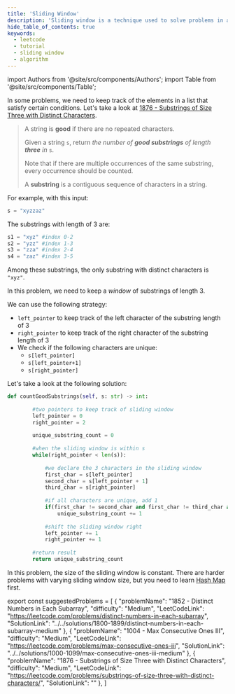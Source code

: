 ```yaml
---
title: 'Sliding Window'
description: 'Sliding window is a technique used to solve problems in array or string.'
hide_table_of_contents: true
keywords:
  - leetcode
  - tutorial
  - sliding window
  - algorithm
---
```


import Authors from '@site/src/components/Authors';
import Table from '@site/src/components/Table';

<Authors names="@heiheihang"/>

In some problems, we need to keep track of the elements in a list that satisfy certain conditions. Let's take a look at [1876 - Substrings of Size Three with Distinct Characters](https://leetcode.com/problems/substrings-of-size-three-with-distinct-characters/).

> A string is **good** if there are no repeated characters.
>
> Given a string `s`, return _the number of **good substrings** of length **three** in_ `s`.
>
> Note that if there are multiple occurrences of the same substring, every occurrence should be counted.
>
> A **substring** is a contiguous sequence of characters in a string.

For example, with this input:

```python
s = "xyzzaz"
```

The substrings with length of 3 are:

```python
s1 = "xyz" #index 0-2
s2 = "yzz" #index 1-3
s3 = "zza" #index 2-4
s4 = "zaz" #index 3-5
```

Among these substrings, the only substring with distinct characters is `"xyz"`.

In this problem, we need to keep a _window_ of substrings of length 3.

We can use the following strategy:

* `left_pointer` to keep track of the left character of the substring length of 3
* `right_pointer` to keep track of the right character of the substring length of 3
* We check if the following characters are unique:
  * `s[left_pointer]`
  * `s[left_pointer+1]`
  * `s[right_pointer]`

Let's take a look at the following solution:

```python
def countGoodSubstrings(self, s: str) -> int:
        
        #two pointers to keep track of sliding window
        left_pointer = 0
        right_pointer = 2
        
        unique_substring_count = 0
        
        #when the sliding window is within s
        while(right_pointer < len(s)):
            
            #we declare the 3 characters in the sliding window
            first_char = s[left_pointer]
            second_char = s[left_pointer + 1]
            third_char = s[right_pointer]
            
            #if all characters are unique, add 1
            if(first_char != second_char and first_char != third_char and second_char != third_char):
                unique_substring_count += 1
            
            #shift the sliding window right
            left_pointer += 1
            right_pointer += 1
        
        #return result
        return unique_substring_count
```

In this problem, the size of the sliding window is constant. There are harder problems with varying sliding window size, but you need to learn [Hash Map](hash-map) first.

export const suggestedProblems = [
  {
    "problemName": "1852 - Distinct Numbers in Each Subarray",
    "difficulty": "Medium",
    "LeetCodeLink": "https://leetcode.com/problems/distinct-numbers-in-each-subarray",
    "SolutionLink": "../../solutions/1800-1899/distinct-numbers-in-each-subarray-medium"
  },
  {
    "problemName": "1004 - Max Consecutive Ones III",
    "difficulty": "Medium",
    "LeetCodeLink": "https://leetcode.com/problems/max-consecutive-ones-iii",
    "SolutionLink": "../../solutions/1000-1099/max-consecutive-ones-iii-medium"
  },
  {
    "problemName": "1876 - Substrings of Size Three with Distinct Characters",
    "difficulty": "Medium",
    "LeetCodeLink": "https://leetcode.com/problems/substrings-of-size-three-with-distinct-characters/",
    "SolutionLink": ""
  },
]

<Table title="Suggested Problem" data={suggestedProblems} />